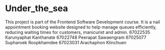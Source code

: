 # Under_the_sea
This project is part of the Frontend Software Development course. It is a nail appointment booking website designed to help manage queues efficiently, reducing waiting times for customers, manicurist and admin.
67022535 Karunyaphat Kanthanate 
67022748 Peerapat Sawaengram
67025077 Supharoek Roopkhamdee
67023031 Arachaphon Klinchuen
